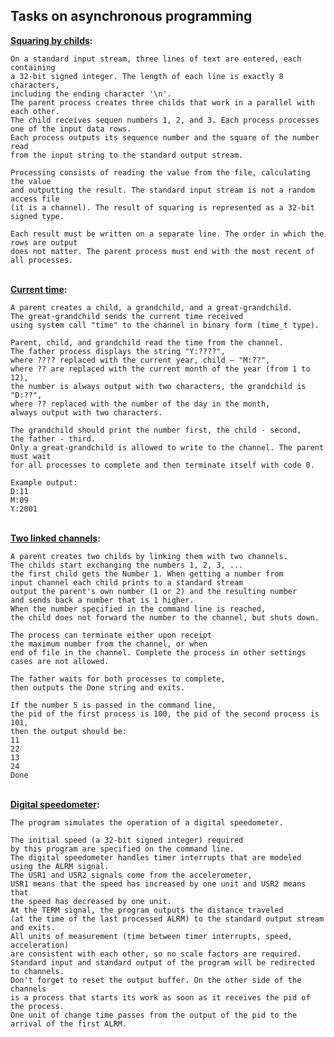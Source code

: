 ## Tasks on asynchronous programming

<b> [Squaring by childs](./squaring_by_childs.c): </b><br>
    
    On a standard input stream, three lines of text are entered, each containing
    a 32-bit signed integer. The length of each line is exactly 8 characters,
    including the ending character '\n'.
    The parent process creates three childs that work in a parallel with each other.
    The child receives sequen numbers 1, 2, and 3. Each process processes one of the input data rows.
    Each process outputs its sequence number and the square of the number read
    from the input string to the standard output stream.
    
    Processing consists of reading the value from the file, calculating the value
    and outputting the result. The standard input stream is not a random access file
    (it is a channel). The result of squaring is represented as a 32-bit signed type.
    
    Each result must be written on a separate line. The order in which the rows are output
    does not matter. The parent process must end with the most recent of all processes.

<br> <b> [Current time](./current_time.c): </b><br>
    
    A parent creates a child, a grandchild, and a great-grandchild.
    The great-grandchild sends the current time received
    using system call "time" to the channel in binary form (time_t type).
    
    Parent, child, and grandchild read the time from the channel.
    The father process displays the string "Y:????",
    where ???? replaced with the current year, child — "M:??",
    where ?? are replaced with the current month of the year (from 1 to 12),
    the number is always output with two characters, the grandchild is "D:??",
    where ?? replaced with the number of the day in the month,
    always output with two characters.
    
    The grandchild should print the number first, the child - second,
    the father - third.
    Only a great-grandchild is allowed to write to the channel. The parent must wait
    for all processes to complete and then terminate itself with code 0.
    
    Example output:
    D:11
    M:09
    Y:2001
    
<br> <b> [Two linked channels](./two_linked_channels.c): </b><br>
    
    A parent creates two childs by linking them with two channels.
    The childs start exchanging the numbers 1, 2, 3, ...
    the first child gets the Number 1. When getting a number from
    input channel each child prints to a standard stream
    output the parent's own number (1 or 2) and the resulting number
    and sends back a number that is 1 higher.
    When the number specified in the command line is reached,
    the child does not forward the number to the channel, but shuts down.
    
    The process can terminate either upon receipt
    the maximum number from the channel, or when
    end of file in the channel. Complete the process in other settings
    cases are not allowed.
    
    The father waits for both processes to complete,
    then outputs the Done string and exits.
    
    If the number 5 is passed in the command line,
    the pid of the first process is 100, the pid of the second process is 101,
    then the output should be:
    11 
    22 
    13 
    24 
    Done
    
<br> <b> [Digital speedometer](./digital_speedometer.c): </b><br>
    
    The program simulates the operation of a digital speedometer.
    
    The initial speed (a 32-bit signed integer) required
    by this program are specified on the command line.
    The digital speedometer handles timer interrupts that are modeled using the ALRM signal.
    The USR1 and USR2 signals come from the accelerometer,
    USR1 means that the speed has increased by one unit and USR2 means that
    the speed has decreased by one unit.
    At the TERM signal, the program outputs the distance traveled
    (at the time of the last processed ALRM) to the standard output stream and exits.
    All units of measurement (time between timer interrupts, speed, acceleration)
    are consistent with each other, so no scale factors are required.
    Standard input and standard output of the program will be redirected to channels.
    Don't forget to reset the output buffer. On the other side of the channels
    is a process that starts its work as soon as it receives the pid of the process.
    One unit of change time passes from the output of the pid to the arrival of the first ALRM.
